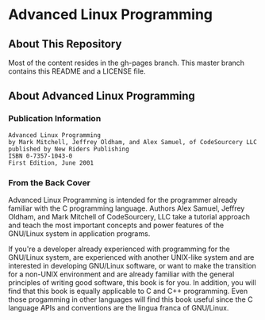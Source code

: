 # Advanced Linux Programming

## About This Repository

Most of the content resides in the gh-pages branch. This master branch
contains this README and a LICENSE file.

## About Advanced Linux Programming

### Publication Information

```
Advanced Linux Programming
by Mark Mitchell, Jeffrey Oldham, and Alex Samuel, of CodeSourcery LLC
published by New Riders Publishing
ISBN 0-7357-1043-0
First Edition, June 2001
```

### From the Back Cover

Advanced Linux Programming is intended for the programmer already
familiar with the C programming language. Authors Alex Samuel, Jeffrey
Oldham, and Mark Mitchell of CodeSourcery, LLC take a tutorial
approach and teach the most important concepts and power features of
the GNU/Linux system in application programs.

If you're a developer already experienced with programming for the
GNU/Linux system, are experienced with another UNIX-like system and
are interested in developing GNU/Linux software, or want to make the
transition for a non-UNIX environment and are already familiar with
the general principles of writing good software, this book is for
you. In addition, you will find that this book is equally applicable
to C and C++ programming. Even those progamming in other languages
will find this book useful since the C language APIs and conventions
are the lingua franca of GNU/Linux.

